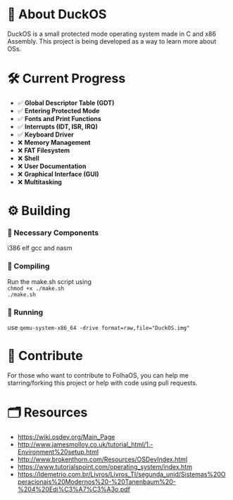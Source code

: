 # 🦆 About DuckOS
DuckOS is a small protected mode operating system made in C and x86 Assembly. This project is being developed as a way to learn more about OSs.

# 🛠️ Current Progress
- ✅ **Global Descriptor Table (GDT)**
- ✅ **Entering Protected Mode**
- ✅ **Fonts and Print Functions**
- ✅ **Interrupts (IDT, ISR, IRQ)**
- ✅ **Keyboard Driver**
- ❌ **Memory Management**
- ❌ **FAT Filesystem**
- ❌ **Shell**
- ❌ **User Documentation**
- ❌ **Graphical Interface (GUI)**
- ❌ **Multitasking**

# ⚙️ Building
### 🧰 Necessary Components
i386 elf gcc and nasm
### 📄 Compiling
Run the make.sh script using <br /> `chmod +x ./make.sh` <br /> `./make.sh`
### 🚀 Running
use `qemu-system-x86_64 -drive format=raw,file="DuckOS.img"`

# 🤝 Contribute
For those who want to contribute to FolhaOS, you can help me starring/forking this project or help with code using pull requests.

# 🗂️ Resources
- https://wiki.osdev.org/Main_Page
- http://www.jamesmolloy.co.uk/tutorial_html/1.-Environment%20setup.html
- http://www.brokenthorn.com/Resources/OSDevIndex.html
- https://www.tutorialspoint.com/operating_system/index.htm
- https://ldemetrio.com.br/Livros/Livros_TI/segunda_unid/Sistemas%20Operacionais%20Modernos%20-%20Tanenbaum%20-%204%20Edi%C3%A7%C3%A3o.pdf
